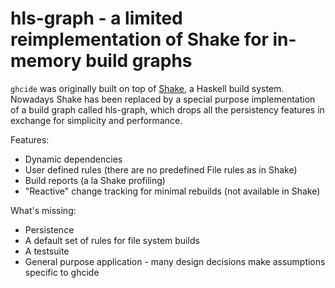 # hls-graph - a limited reimplementation of Shake for in-memory build graphs

`ghcide` was originally built on top of [Shake](http://shakebuild.com), a Haskell build system. Nowadays Shake has been replaced by a special purpose implementation of a build graph called hls-graph, which drops all the persistency features in exchange for simplicity and performance.

Features:

* Dynamic dependencies
* User defined rules (there are no predefined File rules as in Shake)
* Build reports (a la Shake profiling)
* "Reactive" change tracking for minimal rebuilds (not available in Shake)

What's missing:

* Persistence
* A default set of rules for file system builds
* A testsuite
* General purpose application - many design decisions make assumptions specific to ghcide
